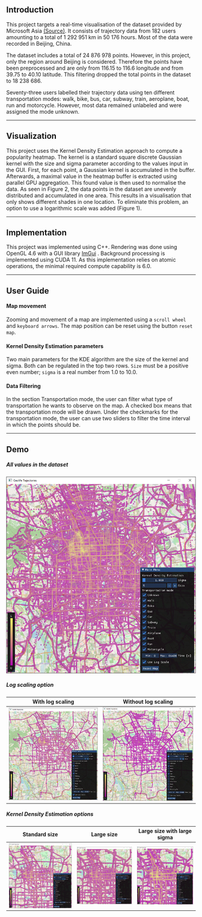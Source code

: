 ## Introduction

This project targets a real-time visualisation of the dataset provided by Microsoft Asia
[(Source)](https://www.microsoft.com/en-us/download/details.aspx?id=52367). It consists of trajectory data from 182 users amounting to a total of 1 292 951 km in 50 176 hours. Most of the data were recorded in Beijing, China. 

The dataset includes a total of 24 876 978 points. However, in this project, only the region around Beijing is considered. Therefore the points have been preprocessed and are only from 116.15 to 116.6 longitude and from 39.75 to 40.10 latitude. This filtering dropped the total points in the dataset to 18 238 686.

Seventy-three users labelled their trajectory data using ten different transportation modes: walk, bike, bus, car, subway, train, aeroplane, boat, run and motorcycle. However, most data remained unlabeled and were assigned the mode unknown.

----
## Visualization

This project uses the Kernel Density Estimation approach to compute a popularity heatmap. The kernel is a standard square discrete Gaussian kernel with the size and sigma parameter according to the values input in the GUI. First, for each point, a Gaussian kernel is accumulated in the buffer. Afterwards, a maximal value in the heatmap buffer is extracted using parallel GPU aggregation. This found value is then used to normalise the data. As seen in Figure 2, the data points in the dataset are unevenly distributed and accumulated in one area. This results in a visualisation that only shows different shades in one location. To eliminate this problem, an option to use a logarithmic scale was added (Figure 1).

----

## Implementation

This project was implemented using C++. Rendering was done using OpenGL 4.6 with a GUI library [ImGui](https://github.com/ocornut/imgui) . Background processing is implemented using CUDA 11. As this implementation relies on atomic operations, the minimal required compute capability is 6.0.

----

## User Guide

#### Map movement

Zooming and movement of a map are implemented using a `scroll wheel` and `keyboard arrows`. The map position can be reset using the button `reset map`.

#### Kernel Density Estimation parameters

Two main parameters for the KDE algorithm are the size of the kernel and sigma. Both can be regulated in the top two rows. `Size` must be a positive even number; `sigma` is a real number from 1.0 to 10.0.

#### Data Filtering

In the section Transportation mode, the user can filter what type of transportation he wants to observe on the map. A checked box means that the transportation mode will be drawn. Under the checkmarks for the transportation mode, the user can use two sliders to filter the time interval in which the points should be.

----

## Demo

##### All values in the dataset

![](demo/3.png)

##### Log scaling option

**With log scaling**             |  **Without log scaling**
:-------------------------:|:-------------------------:
![](demo/1.png)  |  ![](demo/2.png)

##### Kernel Density Estimation options

**Standard size**             |  **Large size** | **Large size with large sigma**
:-------------------------:|:-------------------------:|:-------------------------:
![](demo/4.png)  |  ![](demo/5.png) | ![](demo/6.png)

